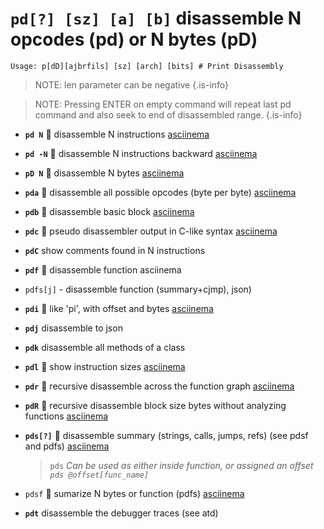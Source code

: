 <!-- TITLE: pd -->

#  **`pd[?] [sz] [a] [b]`** disassemble N opcodes (pd) or N bytes (pD)


```text
Usage: p[dD][ajbrfils] [sz] [arch] [bits] # Print Disassembly
```


> NOTE: len parameter can be negative {.is-info}

> NOTE: Pressing ENTER on empty command will repeat last pd command and also seek to end of disassembled range. {.is-info}

- **`pd N`** 🚀 disassemble N instructions [asciinema](https://asciinema.org/a/2nKEu7kSlVqBjOK4wP5z5zEsX)
- **`pd -N`** 🚀 disassemble N instructions backward [asciinema](https://asciinema.org/a/vd7otYJkQOz4O4L2A4mNgKp3t)
- **`pD N`** 🚀 disassemble N bytes [asciinema](https://asciinema.org/a/YHknEz9gYIfXzXceGwQ5ngEga)
- **`pda`** 🚀 disassemble all possible opcodes (byte per byte) [asciinema](https://asciinema.org/a/J7bNbCAvuLyWUgX34l6L5zIFZ)
- **`pdb`** 🚀 disassemble basic block [asciinema](https://asciinema.org/a/7aehL6ebprYJHHD7USmR4LLLO)
- **`pdc`** 🚀 pseudo disassembler output in C-like syntax [asciinema](https://asciinema.org/a/B5GTvDyOpRPn488Da6mkGcBgC)
- **`pdC`** show comments found in N instructions 
- **`pdf`** 🚀 disassemble function asciinema[](https://asciinema.org/a/uDMKJWZBg0M9Fq14nQBh3VJnQ)
- `pdfs[j]`  - disassemble function (summary+cjmp), json)
- **`pdi`** 🚀 like 'pi', with offset and bytes [asciinema](https://asciinema.org/a/MGEEXMOfi74Sm3wf5X34PPaPk)
- **`pdj`** disassemble to json
- **`pdk`** disassemble all methods of a class 
- **`pdl`** 🚀 show instruction sizes [asciinema](https://asciinema.org/a/VqcVh8H731bmhBoLNwv21zqDF)
- **`pdr`** 🚀 recursive disassemble across the function graph [asciinema](https://asciinema.org/a/qbatqGNhB5Zmvr1VzmsEB7TRo)
- **`pdR`** 🚀 recursive disassemble block size bytes without analyzing functions [asciinema](https://asciinema.org/a/gpiEMqW1aUsLnPprBeCjcMBlS)
- **`pds[?]`** 🚀 disassemble summary (strings, calls, jumps, refs) (see pdsf and pdfs) [asciinema](https://asciinema.org/a/pUcz5MwdofZbJrxzUIrZekH5z)
  > `pds` _Can be used as either inside function, or assigned an offset `pds @offset[func_name]`_

- `pdsf`  🚀 sumarize N bytes or function (pdfs) [asciinema](https://asciinema.org/a/sT6SJdYI4VqxqqTVcowF21hdk)
- **`pdt`** disassemble the debugger traces (see atd)

<p hidden>pd pD pda pdb pdc pdC pdf pdi pdj pdk pdl pdr pdR pds pdt</p>